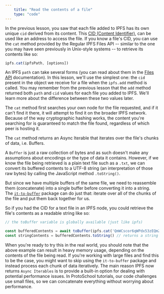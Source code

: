 ```yaml
---
    title: "Read the contents of a file"
    type: "code"
---
```


In the previous lesson, you saw that each file added to IPFS has its own unique `cid` derived from its content. This [CID (Content Identifier)](https://proto.school/#/data-structures/04), can be used like an address to access the file. If you know a file's CID, you can use the `cat` method provided by the Regular IPFS Files API -- similar to the one you may have seen previously in Unix-style systems -- to retrieve its contents like so:

```javascript
ipfs.cat(ipfsPath, [options])
```

An IPFS `path` can take several forms (you can read about them in the [Files API](https://github.com/ipfs/interface-js-ipfs-core/blob/master/SPEC/FILES.md#cat) documentation). In this lesson, we'll use the simplest one: the `cid` present in the object we receive for a file when the `ipfs.add` method is called. You may remember from the previous lesson that the `add` method returned both `path` and `cid` values for each file you added to IPFS. We'll learn more about the difference between these two values later.

The `cat` method first searches your own node for the file requested, and if it can't find it there, it will attempt to find it on the broader IPFS network. Because of the way cryptographic hashing works, the content you're searching for is guaranteed to match the file found, regardless of which peer is hosting it.

The `cat` method returns an Async Iterable that iterates over the file's chunks of data, i.e. Buffers.

A `Buffer` is just a raw collection of bytes and as such doesn't make any assumptions about encodings or the type of data it contains. However, if we know the file being retrieved is a plain text file such as a `.txt`, we can convert its buffered contents to a UTF-8 string (an interpretation of those raw bytes) by calling the JavaScript method `.toString()`.

But since we have multiple buffers of the same file, we need to reassemble them (concatenate) into a single buffer before converting it into a string. The [`it-to-buffer`](https://www.npmjs.com/package/it-to-buffer) package can do just that: iterate over all of the chunks of the file and put them back together for us.

So if you had the CID for a text file in an IPFS node, you could retrieve the file's contents as a readable string like so:

```javascript
// the toBuffer variable is globally available (just like ipfs)

const bufferedContents = await toBuffer(ipfs.cat('QmWCscor6qWPdx53zEQmZvQvuWQYxx1ARRCXwYVE4s9wzJ')) // returns a Buffer
const stringContents = bufferedContents.toString() // returns a string
```

When you're ready to try this in the real world, you should note that the above example can result in heavy memory usage, depending on the contents of the file being read. If you're working with large files and find this to be the case, you might want to skip using the `it-to-buffer` package and instead process each chunk of data iteratively. The main reason IPFS now returns `Async Iterables` is to provide a built-in option for dealing with potential performance issues.
In ProtoSchool tutorials, our code challenges use small files, so we can concatenate everything without worrying about performance.
